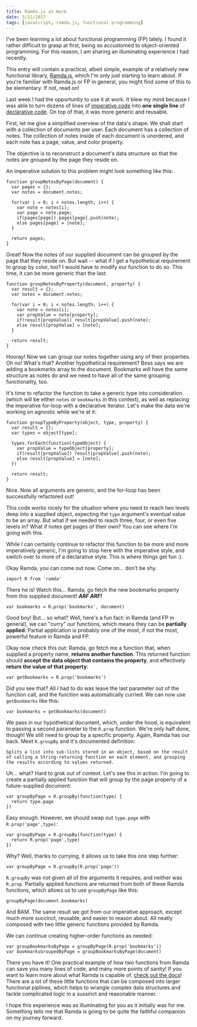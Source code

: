 ```yaml
---
title: Ramda.js at Work
date: 3/31/2017
tags: [javascript, ramda.js, functional programming]
---
```


I've been learning a lot about functional programming (FP) lately. I found it rather difficult to grasp at first, being so accustomed to object-oriented programming. For this reason, I am sharing an illuminating experience I had recently.

This entry will contain a practical, albeit simple, example of a relatively new functional library, [Ramda.js](http://ramdajs.com), which I'm only just starting to learn about. If you're familiar with Ramda.js or FP in general, you might find some of this to be elementary. If not, read on!

Last week I had the opportunity to use it at work. It blew my mind because I was able to turn dozens of lines of [imperative code](https://en.wikipedia.org/wiki/Imperative_programming) into **one single line** of [declarative code](https://en.wikipedia.org/wiki/Declarative_programming). On top of that, it was more generic and reusable.

First, let me give a simplified overview of the data's shape: We shall start with a collection of documents per user. Each document has a collection of notes. The collection of notes inside of each document is unordered, and each note has a page, value, and color property.

The objective is to reconstruct a document's data structure so that the notes are grouped by the page they reside on.

An imperative solution to this problem might look something like this:
```
function groupNotesByPage(document) {
  var pages = {};
  var notes = document.notes;

  for(var i = 0; i < notes.length; i++) {
    var note = notes[i];
    var page = note.page;
    if(pages[page]) pages[page].push(note);
    else pages[page] = [note];
  }

  return pages;
}
```

Great! Now the notes of our supplied document can be grouped by the page that they reside on. But wait -- what if I get a hypothetical requirement to group by color, too? I would have to modify our function to do so. This time, it can be more generic than the last:

```
function groupNotesByProperty(document, property) {
  var result = {};
  var notes = document.notes;

  for(var i = 0; i < notes.length; i++) {
    var note = notes[i];
    var propValue = note[property];
    if(result[propValue]) result[propValue].push(note);
    else result[propValue] = [note];
  }

  return result;
}
```

Hooray! Now we can group our notes together using any of their properties. Oh no! What's that? Another hypothetical requirement? Boss says we are adding a bookmarks array to the document. Bookmarks will have the same structure as notes do and we need to have all of the same grouping functionality, too.

It's time to refactor the function to take a generic type into consideration (which will be either `notes` or `bookmarks` in this context), as well as replacing the imperative for-loop with a declarative iterator. Let's make the data we're working on agnostic while we're at it:

```
function groupTypeByProperty(object, type, property) {
  var result = {};
  var types = object[type];

  types.forEach(function(typeObject) {
    var propValue = typeObject[property];
    if(result[propValue]) result[propValue].push(note);
    else result[propValue] = [note];
  })

  return result;
}
```

Nice. Now all arguments are generic, and the for-loop has been successfully refactored out!

This code works nicely for the situation where you need to reach two levels deep into a supplied object, expecting the `type` argument's eventual value to be an array. But what if we needed to reach three, four, or even five levels in? What if notes get pages of their own? You can see where I'm going with this.

While I can certainly continue to refactor this function to be more and more imperatively generic, I'm going to stop here with the imperative style, and switch over to more of a declarative style. This is where things get fun :).

Okay Ramda, you can come out now. Come on... don't be shy.

```
import R from 'ramda'
```

There he is! Watch this... Ramda, go fetch the new bookmarks property from this supplied document! ***ARF ARF!***

```
var bookmarks = R.prop('bookmarks', document)
```

Good boy! But... so what? Well, here's a fun fact: in Ramda (and FP in general), we can "curry" our functions, which means they can be **partially applied**. Partial application is probably one of the most, if not the most, powerful feature in Ramda and FP.

Okay now check this out: Ramda, go fetch me a function that, when supplied a property name, **returns another function**. This returned function should **accept the data object that contains the property**, and effectively **return the value of that property**:

```
var getBookmarks = R.prop('bookmarks')
```

Did you see that? All I had to do was leave the last parameter out of the function call, and the function was automatically curried. We can now use `getBookmarks` like this:

```
var bookmarks = getBookmarks(document)
```

We pass in our hypothetical document, which, under the hood, is equivalent to passing a second parameter to the `R.prop` function. We're only half done, though! We still need to group by a specific property. Again, Ramda has our back. Meet `R.groupBy` and it's documented definition:

`Splits a list into sub-lists stored in an object, based on the result of calling a String-returning function on each element, and grouping the results according to values returned.`

Uh... what? Hard to grok out of context. Let's see this in action. I'm going to create a partially applied function that will group by the page property of a future-supplied document:

```
var groupByPage = R.groupBy(function(type) {
  return type.page
})
```

Easy enough. However, we should swap out `type.page` with `R.prop('page',type)`:

```
var groupByPage = R.groupBy(function(type) {
  return R.prop('page',type)
})
```

Why? Well, thanks to currying, it allows us to take this one step further:

```
var groupByPage = R.groupBy(R.prop('page'))
```

`R.groupBy` was not given all of the arguments it requires, and neither was `R.prop`. Partially applied functions are returned from both of these Ramda functions, which allows us to use `groupByPage` like this:

```
groupByPage(document.bookmarks)
```

And BAM. The same result we got from our imperative approach, except much more succinct, reusable, and easier to reason about. All neatly composed with two little generic functions provided by Ramda.

We can continue creating higher-order functions as needed:

```
var groupBookmarksByPage = groupByPage(R.prop('bookmarks'))
var bookmarksGroupedByPage = groupBookmarksByPage(document)
```

There you have it! One practical example of how two functions from Ramda can save you many lines of code, and many more points of sanity! If you want to learn more about what Ramda is capable of, [check out the docs](http://ramdajs.com/docs/)! There are a lot of these little functions that can be composed into larger functional piplines, which helps to wrangle complex data structures and tackle complicated logic in a sussinct and reasonable manner.

I hope this experience was as illuminating for you as it initially was for me. Something tells me that Ramda is going to be quite the faithful companion on my journey forward.
